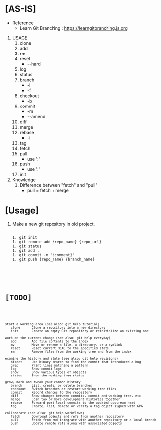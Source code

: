 # [AS-IS]
   * Reference
      * Learn Git Branching : https://learngitbranching.js.org
   1. USAGE
      1. clone
      1. add
      1. rm
      1. reset
         * --hard
      1. log
      1. status
      1. branch
         * -l
         * -f
      1. checkout
         * -b
      1. commit
         * -m
         * --amend
      1. diff
      1. merge
      1. rebase
         * -i
      1. tag
      1. fetch
      1. pull
         * use ':'
      1. push
         * use ':'
      1. init
   1. Knowledge
      1. Difference between "fetch" and "pull"
         * pull = fetch + merge
# [Usage]
   1. Make a new git repository in old project.
      <pre><code>
      1. git init
      1. git remote add {repo_name} {repo_url}
      1. git status
      1. git add .
      1. git commit -m "{comment}" 
      1. git push {repo_name} {branch_name}

# [TODO]
 <pre><code>
start a working area (see also: git help tutorial)
   clone      Clone a repository into a new directory
   init       Create an empty Git repository or reinitialize an existing one

work on the current change (see also: git help everyday)
   add        Add file contents to the index
   mv         Move or rename a file, a directory, or a symlink
   reset      Reset current HEAD to the specified state
   rm         Remove files from the working tree and from the index

examine the history and state (see also: git help revisions)
   bisect     Use binary search to find the commit that introduced a bug
   grep       Print lines matching a pattern
   log        Show commit logs
   show       Show various types of objects
   status     Show the working tree status

grow, mark and tweak your common history
   branch     List, create, or delete branches
   checkout   Switch branches or restore working tree files
   commit     Record changes to the repository
   diff       Show changes between commits, commit and working tree, etc
   merge      Join two or more development histories together
   rebase     Forward-port local commits to the updated upstream head
   tag        Create, list, delete or verify a tag object signed with GPG

collaborate (see also: git help workflows)
   fetch      Download objects and refs from another repository
   pull       Fetch from and integrate with another repository or a local branch
   push       Update remote refs along with associated objects
</code></pre>
